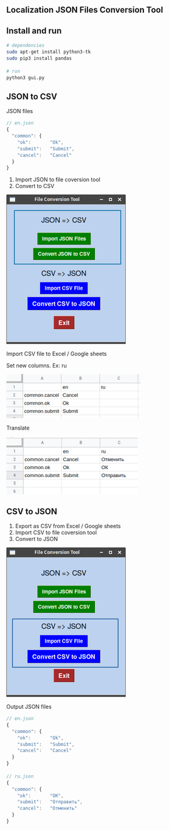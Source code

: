## Localization JSON Files Conversion Tool 

## Install and run

```bash
# dependencies
sudo apt-get install python3-tk 
sudo pip3 install pandas

# run
python3 gui.py
```


## JSON to CSV

JSON files 

```js
// en.json
{
  "common": {
    "ok":       "Ok",
    "submit":   "Submit",
    "cancel":   "Cancel"
  }
}

```
1. Import JSON to file coversion tool
2. Convert to CSV

![](img/img1.png "")





Import CSV file to Excel / Google sheets

Set new columns. Ex: ru

![](img/img3.png "")

Translate

![](img/img4.png "")


## CSV to JSON
1. Export as CSV from Excel / Google sheets
2. Import CSV to file coversion tool
3. Convert to JSON

![](img/img2.png "")

Output JSON files 

```js
// en.json
{
  "common": {
    "ok":       "Ok",
    "submit":   "Submit",
    "cancel":   "Cancel"
  }
}

// ru.json
{
  "common": {
    "ok":       "ОК",
    "submit":   "Отправить",
    "cancel":   "Отменить"
  }
}
```

